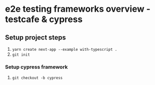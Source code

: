 # e2e testing frameworks overview - testcafe & cypress

## Setup project steps

1. `yarn create next-app --example with-typescript .`
1. `git init`

### Setup cypress framework

1. `git checkout -b cypress`
